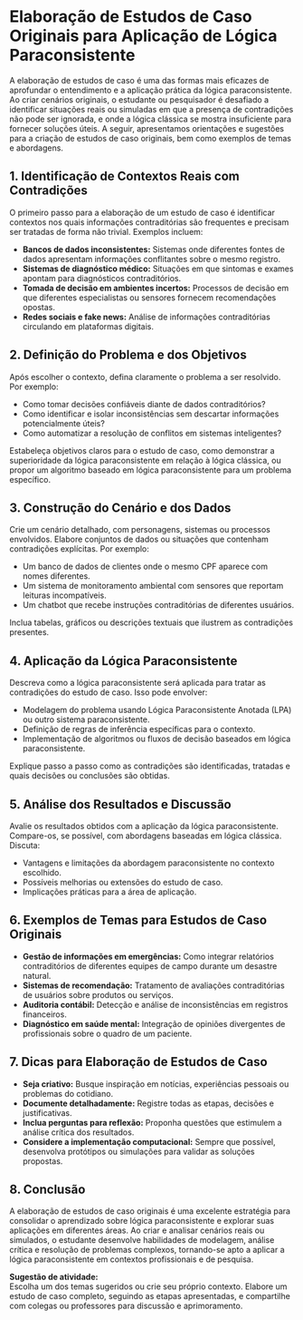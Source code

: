 
# Elaboração de Estudos de Caso Originais para Aplicação de Lógica Paraconsistente

A elaboração de estudos de caso é uma das formas mais eficazes de aprofundar o entendimento e a aplicação prática da lógica paraconsistente. Ao criar cenários originais, o estudante ou pesquisador é desafiado a identificar situações reais ou simuladas em que a presença de contradições não pode ser ignorada, e onde a lógica clássica se mostra insuficiente para fornecer soluções úteis. A seguir, apresentamos orientações e sugestões para a criação de estudos de caso originais, bem como exemplos de temas e abordagens.



## 1. **Identificação de Contextos Reais com Contradições**

O primeiro passo para a elaboração de um estudo de caso é identificar contextos nos quais informações contraditórias são frequentes e precisam ser tratadas de forma não trivial. Exemplos incluem:

- **Bancos de dados inconsistentes:** Sistemas onde diferentes fontes de dados apresentam informações conflitantes sobre o mesmo registro.
- **Sistemas de diagnóstico médico:** Situações em que sintomas e exames apontam para diagnósticos contraditórios.
- **Tomada de decisão em ambientes incertos:** Processos de decisão em que diferentes especialistas ou sensores fornecem recomendações opostas.
- **Redes sociais e fake news:** Análise de informações contraditórias circulando em plataformas digitais.



## 2. **Definição do Problema e dos Objetivos**

Após escolher o contexto, defina claramente o problema a ser resolvido. Por exemplo:

- Como tomar decisões confiáveis diante de dados contraditórios?
- Como identificar e isolar inconsistências sem descartar informações potencialmente úteis?
- Como automatizar a resolução de conflitos em sistemas inteligentes?

Estabeleça objetivos claros para o estudo de caso, como demonstrar a superioridade da lógica paraconsistente em relação à lógica clássica, ou propor um algoritmo baseado em lógica paraconsistente para um problema específico.



## 3. **Construção do Cenário e dos Dados**

Crie um cenário detalhado, com personagens, sistemas ou processos envolvidos. Elabore conjuntos de dados ou situações que contenham contradições explícitas. Por exemplo:

- Um banco de dados de clientes onde o mesmo CPF aparece com nomes diferentes.
- Um sistema de monitoramento ambiental com sensores que reportam leituras incompatíveis.
- Um chatbot que recebe instruções contraditórias de diferentes usuários.

Inclua tabelas, gráficos ou descrições textuais que ilustrem as contradições presentes.



## 4. **Aplicação da Lógica Paraconsistente**

Descreva como a lógica paraconsistente será aplicada para tratar as contradições do estudo de caso. Isso pode envolver:

- Modelagem do problema usando Lógica Paraconsistente Anotada (LPA) ou outro sistema paraconsistente.
- Definição de regras de inferência específicas para o contexto.
- Implementação de algoritmos ou fluxos de decisão baseados em lógica paraconsistente.

Explique passo a passo como as contradições são identificadas, tratadas e quais decisões ou conclusões são obtidas.



## 5. **Análise dos Resultados e Discussão**

Avalie os resultados obtidos com a aplicação da lógica paraconsistente. Compare-os, se possível, com abordagens baseadas em lógica clássica. Discuta:

- Vantagens e limitações da abordagem paraconsistente no contexto escolhido.
- Possíveis melhorias ou extensões do estudo de caso.
- Implicações práticas para a área de aplicação.



## 6. **Exemplos de Temas para Estudos de Caso Originais**

- **Gestão de informações em emergências:** Como integrar relatórios contraditórios de diferentes equipes de campo durante um desastre natural.
- **Sistemas de recomendação:** Tratamento de avaliações contraditórias de usuários sobre produtos ou serviços.
- **Auditoria contábil:** Detecção e análise de inconsistências em registros financeiros.
- **Diagnóstico em saúde mental:** Integração de opiniões divergentes de profissionais sobre o quadro de um paciente.



## 7. **Dicas para Elaboração de Estudos de Caso**

- **Seja criativo:** Busque inspiração em notícias, experiências pessoais ou problemas do cotidiano.
- **Documente detalhadamente:** Registre todas as etapas, decisões e justificativas.
- **Inclua perguntas para reflexão:** Proponha questões que estimulem a análise crítica dos resultados.
- **Considere a implementação computacional:** Sempre que possível, desenvolva protótipos ou simulações para validar as soluções propostas.



## 8. **Conclusão**

A elaboração de estudos de caso originais é uma excelente estratégia para consolidar o aprendizado sobre lógica paraconsistente e explorar suas aplicações em diferentes áreas. Ao criar e analisar cenários reais ou simulados, o estudante desenvolve habilidades de modelagem, análise crítica e resolução de problemas complexos, tornando-se apto a aplicar a lógica paraconsistente em contextos profissionais e de pesquisa.



**Sugestão de atividade:**  
Escolha um dos temas sugeridos ou crie seu próprio contexto. Elabore um estudo de caso completo, seguindo as etapas apresentadas, e compartilhe com colegas ou professores para discussão e aprimoramento.


